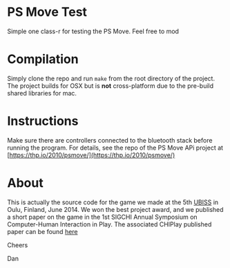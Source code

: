 PS Move Test
==========
Simple one class-r for testing the PS Move. Feel free to mod

Compilation
==========
Simply clone the repo and run `make` from the root directory of the project. The project builds for OSX but is **not** cross-platform due to the pre-build shared libraries for mac.

Instructions
==========
Make sure there are controllers connected to the bluetooth stack before running the program. For details, see the repo of the PS Move APi project at [https://thp.io/2010/psmove/](https://thp.io/2010/psmove/)

About
=====
This is actually the source code for the game we made at the 5th [UBISS](http://www.ubioulu.fi/en/UBI-summer-school-2014) in Oulu, Finland, June 2014.
We won the best project award, and we published a short paper on the game in the 1st SIGCHI Annual Symposium on Computer-Human Interaction in Play.
The associated CHIPlay published paper can be found [here](http://dx.doi.org/10.1145/2658537.2661309)

Cheers

Dan
